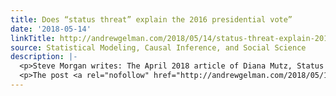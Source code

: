 ```yaml
---
title: Does “status threat” explain the 2016 presidential vote”
date: '2018-05-14'
linkTitle: http://andrewgelman.com/2018/05/14/status-threat-explain-2016-presidential-vote/
source: Statistical Modeling, Causal Inference, and Social Science
description: |-
  <p>Steve Morgan writes: The April 2018 article of Diana Mutz, Status Threat, Not Economic Hardship, Explains the 2016 Presidential Vote, was published in the Proceedings of the National Academy of Sciences and contradicts prior sociological research on the 2016 election. Mutz’s article received widespread media coverage because of the strength of its primary conclusion, declaimed [&#8230;]</p>
  <p>The post <a rel="nofollow" href="http://andrewgelman.com/2018/05/14/status-threat-explain-2016-presi
---
```


